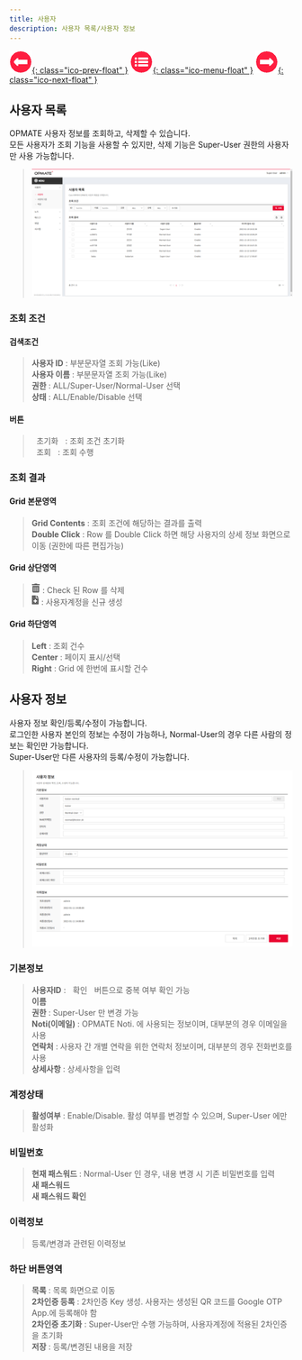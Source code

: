 ```yaml
---
title: 사용자
description: 사용자 목록/사용자 정보
---
```


<link rel="stylesheet" type="text/css" href="../css/opme.css">

<!-- Defined -->
[user-lst]: img/user-lst.png
[user-dtl]: img/user-dtl.png
[ico-del]: img/icon/ico-del.png
[ico-add]: img/icon/ico-add.png

<!-- Floating Menu -->
[prev]: # "none"
[menu]: index.html "목차"
[next]: UserGroup.html "사용자그룹"
[ico-prev]: img/icon/ico-prev.png
[ico-menu]: img/icon/ico-menu.png
[ico-next]: img/icon/ico-next.png
[![이전][ico-prev]{: class="ico-prev-float" }][prev]
[![목차][ico-menu]{: class="ico-menu-float" }][menu]
[![다음][ico-next]{: class="ico-next-float" }][next]


## 사용자 목록
OPMATE 사용자 정보를 조회하고, 삭제할 수 있습니다.  
모든 사용자가 조회 기능을 사용할 수 있지만, 삭제 기능은 Super-User 권한의 사용자만 사용 가능합니다.

> ![사용자 목록][user-lst]

### 조회 조건

#### 검색조건
> **사용자 ID** : 부분문자열 조회 가능(Like)   
> **사용자 이름** : 부분문자열 조회 가능(Like)  
> **권한** : ALL/Super-User/Normal-User 선택  
> **상태** : ALL/Enable/Disable 선택  

#### 버튼
> <kbd class="btn-gray">&nbsp;초기화&nbsp;</kbd> : 조회 조건 초기화  
> <kbd class="btn-red">&nbsp;조회&nbsp;</kbd> : 조회 수행  
 
### 조회 결과

#### Grid 본문영역
> **Grid Contents** : 조회 조건에 해당하는 결과를 출력    
> **Double Click** : Row 를 Double Click 하면 해당 사용자의 상세 정보 화면으로 이동 (권한에 따른 편집가능)  
 
#### Grid 상단영역  
> ![삭제][ico-del] : Check 된 Row 를 삭제     
> ![추가/등록][ico-add] : 사용자계정을 신규 생성  
 
#### Grid 하단영역
> **Left** : 조회 건수  
> **Center** : 페이지 표시/선택  
> **Right** : Grid 에 한번에 표시할 건수  


## 사용자 정보
사용자 정보 확인/등록/수정이 가능합니다.  
로그인한 사용자 본인의 정보는 수정이 가능하나, Normal-User의 경우 다른 사람의 정보는 확인만 가능합니다.  
Super-User만 다른 사용자의 등록/수정이 가능합니다.  

> ![사용자 정보][user-dtl]
 
### 기본정보
> **사용자ID** : <kbd class="btn-gray">&nbsp;확인&nbsp;</kbd> 버튼으로 중복 여부 확인 가능    
> **이름**  
> **권한** : Super-User 만 변경 가능   
> **Noti(이메일)** : OPMATE Noti. 에 사용되는 정보이며, 대부분의 경우 이메일을 사용   
> **연락처** : 사용자 간 개별 연락을 위한 연락처 정보이며, 대부분의 경우 전화번호를 사용  
> **상세사항** : 상세사항을 입력  

### 계정상태
> **활성여부** : Enable/Disable. 활성 여부를 변경할 수 있으며, Super-User 에만 활성화  

### 비밀번호
> **현재 패스워드** : Normal-User 인 경우, 내용 변경 시 기존 비밀번호를 입력   
> **새 패스워드**   
> **새 패스워드 확인**  

### 이력정보
> 등록/변경과 관련된 이력정보

### 하단 버튼영역
> **목록** : 목록 화면으로 이동  
> **2차인증 등록** : 2차인증 Key 생성. 사용자는 생성된 QR 코드를 Google OTP App.에 등록해야 함  
> **2차인증 초기화** : Super-User만 수행 가능하며, 사용자계정에 적용된 2차인증을 초기화  
> **저장** : 등록/변경된 내용을 저장  
 